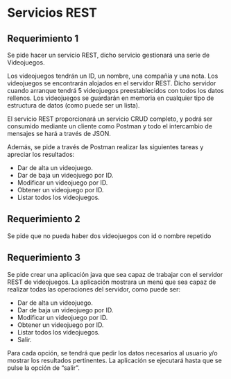 # Servicios REST

## Requerimiento 1
Se pide hacer un servicio REST, dicho servicio gestionará una serie de Videojuegos.

Los videojuegos tendrán un ID, un nombre, una compañía y una nota. Los videojuegos se encontrarán alojados en el servidor REST. Dicho servidor cuando arranque tendrá 5 videojuegos preestablecidos con todos los datos rellenos. Los videojuegos se guardarán en memoria en cualquier tipo de estructura de datos (como puede ser un lista).

El servicio REST proporcionará un servicio CRUD completo, y podrá ser consumido mediante un cliente como Postman y todo el intercambio de mensajes se hará a través de JSON.

Además, se pide a través de Postman realizar las siguientes tareas y apreciar los resultados:

- Dar de alta un videojuego.
- Dar de baja un videojuego por ID.
- Modificar un videojuego por ID.
- Obtener un videojuego por ID.
- Listar todos los videojuegos.

## Requerimiento 2

Se pide que no pueda haber dos videojuegos con id o nombre repetido

## Requerimiento 3
Se pide crear una aplicación java que sea capaz de trabajar con el servidor REST de videojuegos. La aplicación mostrara un menú que sea capaz de realizar todas las operaciones del servidor, como puede ser:

- Dar de alta un videojuego.
- Dar de baja un videojuego por ID.
- Modificar un videojuego por ID.
- Obtener un videojuego por ID.
- Listar todos los videojuegos.
- Salir.

Para cada opción, se tendrá que pedir los datos necesarios al usuario y/o mostrar los resultados pertinentes. La aplicación se ejecutará hasta que se pulse la opción de “salir”.
